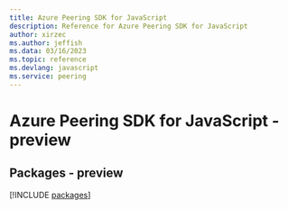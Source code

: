 ```yaml
---
title: Azure Peering SDK for JavaScript
description: Reference for Azure Peering SDK for JavaScript
author: xirzec
ms.author: jeffish
ms.data: 03/16/2023
ms.topic: reference
ms.devlang: javascript
ms.service: peering
---
```

# Azure Peering SDK for JavaScript - preview
## Packages - preview
[!INCLUDE [packages](peering-index.md)]